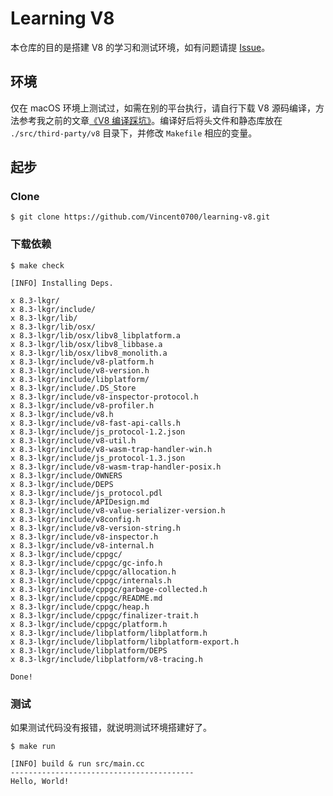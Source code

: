 # Learning V8

本仓库的目的是搭建 V8 的学习和测试环境，如有问题请提 [Issue](https://github.com/Vincent0700/learning-v8/issues/new)。

## 环境

仅在 macOS 环境上测试过，如需在别的平台执行，请自行下载 V8 源码编译，方法参考我之前的文章[《V8 编译踩坑》](https://vincentstudio.info/2020/05/18/054_V8_compilation/)。编译好后将头文件和静态库放在 `./src/third-party/v8` 目录下，并修改 `Makefile` 相应的变量。

## 起步

### Clone

```
$ git clone https://github.com/Vincent0700/learning-v8.git
```

### 下载依赖

```
$ make check

[INFO] Installing Deps.

x 8.3-lkgr/
x 8.3-lkgr/include/
x 8.3-lkgr/lib/
x 8.3-lkgr/lib/osx/
x 8.3-lkgr/lib/osx/libv8_libplatform.a
x 8.3-lkgr/lib/osx/libv8_libbase.a
x 8.3-lkgr/lib/osx/libv8_monolith.a
x 8.3-lkgr/include/v8-platform.h
x 8.3-lkgr/include/v8-version.h
x 8.3-lkgr/include/libplatform/
x 8.3-lkgr/include/.DS_Store
x 8.3-lkgr/include/v8-inspector-protocol.h
x 8.3-lkgr/include/v8-profiler.h
x 8.3-lkgr/include/v8.h
x 8.3-lkgr/include/v8-fast-api-calls.h
x 8.3-lkgr/include/js_protocol-1.2.json
x 8.3-lkgr/include/v8-util.h
x 8.3-lkgr/include/v8-wasm-trap-handler-win.h
x 8.3-lkgr/include/js_protocol-1.3.json
x 8.3-lkgr/include/v8-wasm-trap-handler-posix.h
x 8.3-lkgr/include/OWNERS
x 8.3-lkgr/include/DEPS
x 8.3-lkgr/include/js_protocol.pdl
x 8.3-lkgr/include/APIDesign.md
x 8.3-lkgr/include/v8-value-serializer-version.h
x 8.3-lkgr/include/v8config.h
x 8.3-lkgr/include/v8-version-string.h
x 8.3-lkgr/include/v8-inspector.h
x 8.3-lkgr/include/v8-internal.h
x 8.3-lkgr/include/cppgc/
x 8.3-lkgr/include/cppgc/gc-info.h
x 8.3-lkgr/include/cppgc/allocation.h
x 8.3-lkgr/include/cppgc/internals.h
x 8.3-lkgr/include/cppgc/garbage-collected.h
x 8.3-lkgr/include/cppgc/README.md
x 8.3-lkgr/include/cppgc/heap.h
x 8.3-lkgr/include/cppgc/finalizer-trait.h
x 8.3-lkgr/include/cppgc/platform.h
x 8.3-lkgr/include/libplatform/libplatform.h
x 8.3-lkgr/include/libplatform/libplatform-export.h
x 8.3-lkgr/include/libplatform/DEPS
x 8.3-lkgr/include/libplatform/v8-tracing.h

Done!
```

### 测试

如果测试代码没有报错，就说明测试环境搭建好了。

```
$ make run 

[INFO] build & run src/main.cc
-----------------------------------------
Hello, World!
```
